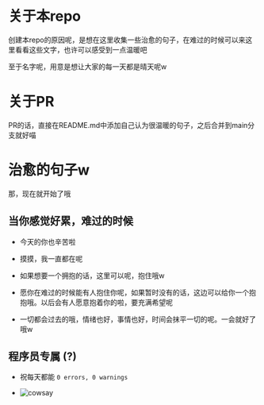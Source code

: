 # 关于本repo

创建本repo的原因呢，是想在这里收集一些治愈的句子，在难过的时候可以来这里看看这些文字，也许可以感受到一点温暖吧

至于名字呢，用意是想让大家的每一天都是晴天呢w

# 关于PR

PR的话，直接在README.md中添加自己认为很温暖的句子，之后合并到main分支就好喵

# 治愈的句子w
那，现在就开始了哦

## 当你感觉好累，难过的时候

+ 今天的你也辛苦啦

+ 摸摸，我一直都在呢

+ 如果想要一个拥抱的话，这里可以呢，抱住哦w

+ 愿你在难过的时候能有人抱住你呢，如果暂时没有的话，这边可以给你一个抱抱哦。以后会有人愿意抱着你的啦，要充满希望呢

+ 一切都会过去的哦，情绪也好，事情也好，时间会抹平一切的呢。一会就好了哦w

## 程序员专属 (?)

+ 祝每天都能 `0 errors, 0 warnings`

+ ![cowsay](https://i.loli.net/2020/12/23/DJujxeFrSX4v2UO.png)
